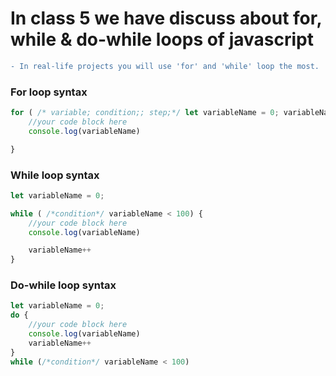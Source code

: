 # In class 5 we have discuss about for, while & do-while loops of javascript

```diff
- In real-life projects you will use 'for' and 'while' loop the most.
```

### For loop syntax


``` javascript
for ( /* variable; condition;; step;*/ let variableName = 0; variableName < 100; variableName++) {
    //your code block here
    console.log(variableName)

}
```

### While loop syntax

``` javascript
let variableName = 0;

while ( /*condition*/ variableName < 100) {
    //your code block here
    console.log(variableName)

    variableName++
}
```

### Do-while loop syntax 

``` javascript
let variableName = 0;
do {
    //your code block here
    console.log(variableName)
    variableName++
}
while (/*condition*/ variableName < 100)
```
